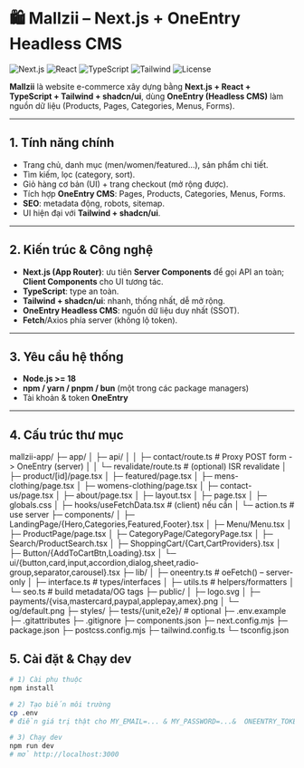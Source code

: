 # 🛍️ Mallzii – Next.js + OneEntry Headless CMS

![Next.js](https://img.shields.io/badge/Next.js-15-black?logo=nextdotjs)
![React](https://img.shields.io/badge/React-19-61DAFB?logo=react)
![TypeScript](https://img.shields.io/badge/TypeScript-5-3178C6?logo=typescript)
![Tailwind](https://img.shields.io/badge/TailwindCSS-^3-38B2AC?logo=tailwindcss)
![License](https://img.shields.io/badge/License-MIT-green)

**Mallzii** là website e-commerce xây dựng bằng **Next.js + React + TypeScript + Tailwind + shadcn/ui**, dùng **OneEntry (Headless CMS)** làm nguồn dữ liệu (Products, Pages, Categories, Menus, Forms).

---


## 1. Tính năng chính
- Trang chủ, danh mục (men/women/featured…), sản phẩm chi tiết.
- Tìm kiếm, lọc (category, sort).
- Giỏ hàng cơ bản (UI) + trang checkout (mở rộng được).
- Tích hợp **OneEntry CMS**: Pages, Products, Categories, Menus, Forms.
- **SEO**: metadata động, robots, sitemap.
- UI hiện đại với **Tailwind + shadcn/ui**.

---

## 2. Kiến trúc & Công nghệ
- **Next.js (App Router)**: ưu tiên **Server Components** để gọi API an toàn; **Client Components** cho UI tương tác.
- **TypeScript**: type an toàn.
- **Tailwind + shadcn/ui**: nhanh, thống nhất, dễ mở rộng.
- **OneEntry Headless CMS**: nguồn dữ liệu duy nhất (SSOT).
- **Fetch**/Axios phía server (không lộ token).

---

## 3. Yêu cầu hệ thống
- **Node.js >= 18**
- **npm / yarn / pnpm / bun** (một trong các package managers)
- Tài khoản & token **OneEntry**

---

## 4. Cấu trúc thư mục

mallzii-app/
├─ app/
│  ├─ api/
│  │  ├─ contact/route.ts            # Proxy POST form -> OneEntry (server)
│  │  └─ revalidate/route.ts         # (optional) ISR revalidate
│  ├─ product/[id]/page.tsx
│  ├─ featured/page.tsx
│  ├─ mens-clothing/page.tsx
│  ├─ womens-clothing/page.tsx
│  ├─ contact-us/page.tsx
│  ├─ about/page.tsx
│  ├─ layout.tsx
│  ├─ page.tsx
│  ├─ globals.css
│  ├─ hooks/useFetchData.tsx         #   (client) nếu cần
│  └─ action.ts                      #   use server
├─ components/
│  ├─ LandingPage/{Hero,Categories,Featured,Footer}.tsx
│  ├─ Menu/Menu.tsx
│  ├─ ProductPage/page.tsx
│  ├─ CategoryPage/CategoryPage.tsx
│  ├─ Search/ProductSearch.tsx
│  ├─ ShoppingCart/{Cart,CartProviders}.tsx
│  ├─ Button/{AddToCartBtn,Loading}.tsx
│  └─ ui/{button,card,input,accordion,dialog,sheet,radio-group,separator,carousel}.tsx
├─ lib/
│  ├─ oneentry.ts                     # oeFetch<T>() – server-only
│  ├─ interface.ts                    # types/interfaces
│  ├─ utils.ts                        # helpers/formatters
│  └─ seo.ts                          # build metadata/OG tags
├─ public/
│  ├─ logo.svg
│  ├─ payments/{visa,mastercard,paypal,applepay,amex}.png
│  └─ og/default.png
├─ styles/
├─ tests/{unit,e2e}/                  # optional
├─ .env.example
├─ .gitattributes
├─ .gitignore
├─ components.json
├─ next.config.mjs
├─ package.json
├─ postcss.config.mjs
├─ tailwind.config.ts
└─ tsconfig.json

## 5. Cài đặt & Chạy dev
```bash
# 1) Cài phụ thuộc
npm install

# 2) Tạo biến môi trường
cp .env 
# điền giá trị thật cho MY_EMAIL=... & MY_PASSWORD=...&  ONEENTRY_TOKEN để kết nối với BE

# 3) Chạy dev
npm run dev
# mở http://localhost:3000
